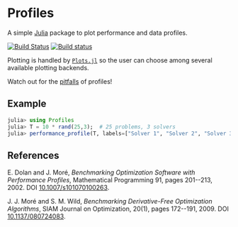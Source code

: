 # Profiles

A simple [Julia](http://julialang.org) package to plot performance and data profiles.

[![Build Status](https://travis-ci.org/JuliaOptimizers/Profiles.jl.svg?branch=master)](https://travis-ci.org/JuliaOptimizers/Profiles.jl)
[![Build status](https://ci.appveyor.com/api/projects/status/u6ycjl8rfatjnofk/branch/master?svg=true)](https://ci.appveyor.com/project/dpo/profiles-jl/branch/master)


Plotting is handled by [`Plots.jl`](https://github.com/tbreloff/Plots.jl) so the user can choose among several available plotting backends.

Watch out for the [pitfalls](http://purl.org/net/epubs/manifestation/20477017) of profiles!

## Example

```julia
julia> using Profiles
julia> T = 10 * rand(25,3);  # 25 problems, 3 solvers
julia> performance_profile(T, labels=["Solver 1", "Solver 2", "Solver 3"], title="Celebrity Deathmatch")
```

## References

E. Dolan and J. Moré, *Benchmarking Optimization Software with Performance Profiles*, Mathematical Programming 91, pages 201--213, 2002. DOI [10.1007/s101070100263](http://dx.doi.org/10.1007/s101070100263).

J. J. Moré and S. M. Wild, *Benchmarking Derivative-Free Optimization Algorithms*, SIAM Journal on Optimization, 20(1), pages 172--191, 2009. DOI [10.1137/080724083](http://dx.doi.org/10.1137/080724083).
